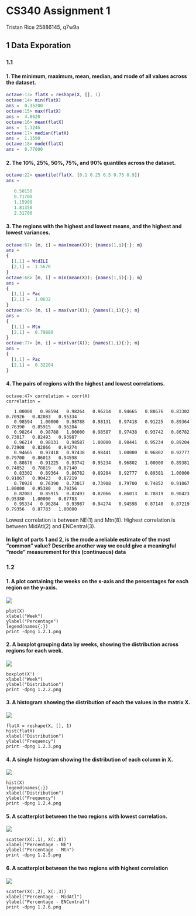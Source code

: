 # CS340 Assignment 1
Tristan Rice 25886145, q7w9a

## 1 Data Exporation
### 1.1
#### 1. The minimum, maximum, mean, median, and mode of all values across the dataset.
```matlab
octave:13> flatX = reshape(X, [], 1)
octave:14> min(flatX)
ans =  0.35200
octave:15> max(flatX)
ans =  4.8620
octave:16> mean(flatX)
ans =  1.3246
octave:17> median(flatX)
ans =  1.1590
octave:18> mode(flatX)
ans =  0.77000
```

#### 2. The 10%, 25%, 50%, 75%, and 90% quantiles across the dataset.
```matlab
octave:22> quantile(flatX, [0.1 0.25 0.5 0.75 0.9])
ans =

   0.50150
   0.71700
   1.15900
   1.81350
   2.31700
```

#### 3. The regions with the highest and lowest means, and the highest and lowest variances.
```matlab
octave:67> [m, i] = max(mean(X)); {names(1,i){:}; m}
ans =
{
  [1,1] = WtdILI
  [2,1] =  1.5670
}
octave:68> [m, i] = min(mean(X)); {names(1,i){:}; m}
ans =
{
  [1,1] = Pac
  [2,1] =  1.0632
}
octave:76> [m, i] = max(var(X)); {names(1,i){:}; m}
ans =
{
  [1,1] = Mtn
  [2,1] =  0.79880
}
octave:77> [m, i] = min(var(X)); {names(1,i){:}; m}
ans =
{
  [1,1] = Pac
  [2,1] =  0.32204
}
```

#### 4. The pairs of regions with the highest and lowest correlations.
```
octave:47> correlation = corr(X)
correlation =

   1.00000   0.98594   0.98264   0.96214   0.94665   0.88676   0.83302   0.70926   0.82083   0.95334
   0.98594   1.00000   0.98788   0.98131   0.97418   0.91225   0.89364   0.76390   0.85915   0.96284
   0.98264   0.98788   1.00000   0.98587   0.97438   0.93742   0.86782   0.73017   0.82493   0.93987
   0.96214   0.98131   0.98587   1.00000   0.98441   0.95234   0.89204   0.73908   0.82066   0.94274
   0.94665   0.97418   0.97438   0.98441   1.00000   0.96802   0.92777   0.79700   0.86013   0.94598
   0.88676   0.91225   0.93742   0.95234   0.96802   1.00000   0.89381   0.74852   0.78819   0.87140
   0.83302   0.89364   0.86782   0.89204   0.92777   0.89381   1.00000   0.91067   0.90423   0.87219
   0.70926   0.76390   0.73017   0.73908   0.79700   0.74852   0.91067   1.00000   0.95380   0.79356
   0.82083   0.85915   0.82493   0.82066   0.86013   0.78819   0.90423   0.95380   1.00000   0.87783
   0.95334   0.96284   0.93987   0.94274   0.94598   0.87140   0.87219   0.79356   0.87783   1.00000
```
Lowest correlation is between NE(1) and Mtn(8). Highest correlation is between
MidAtl(2) and ENCentral(3).


#### In light of parts 1 and 2, is the mode a reliable estimate of the most “common” value? Describe another way we could give a meaningful “mode” measurement for this (continuous) data

### 1.2

#### 1. A plot containing the weeks on the x-axis and the percentages for each region on the y-axis.
![](./1.2.1.png)
```
plot(X)
xlabel("Week")
ylabel("Percentage")
legend(names{:})
print -dpng 1.2.1.png
```

#### 2. A boxplot grouping data by weeks, showing the distribution across regions for each week.
![](./1.2.2.png)
```
boxplot(X')
xlabel("Week")
ylabel("Distribution")
print -dpng 1.2.2.png
```

#### 3. A histogram showing the distribution of each the values in the matrix X.
![](./1.2.3.png)
```
flatX = reshape(X, [], 1)
hist(flatX)
xlabel("Distribution")
ylabel("Frequency")
print -dpng 1.2.3.png
```

#### 4. A single histogram showing the distribution of each column in X.
![](./1.2.4.png)
```
hist(X)
legend(names{:})
xlabel("Distribution")
ylabel("Frequency")
print -dpng 1.2.4.png
```

#### 5. A scatterplot between the two regions with lowest correlation.
![](./1.2.5.png)
```
scatter(X(:,1), X(:,8))
xlabel("Percentage - NE")
ylabel("Percentage - Mtn")
print -dpng 1.2.5.png
```


#### 6. A scatterplot between the two regions with highest correlation
![](./1.2.6.png)
```
scatter(X(:,2), X(:,3))
xlabel("Percentage - MidAtl")
ylabel("Percentage - ENCentral")
print -dpng 1.2.6.png
```




